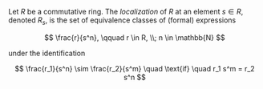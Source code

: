 Let $R$ be a commutative ring. The *localization* of $R$ at an element $s \in R$, denoted $R_s$, is the set of equivalence classes of (formal) expressions

$$
\frac{r}{s^n}, \qquad r \in R, \\; n \in \mathbb{N}
$$

under the identification

$$
\frac{r_1}{s^n} \sim \frac{r_2}{s^m} \quad \text{if} \quad r_1 s^m = r_2 s^n
$$
